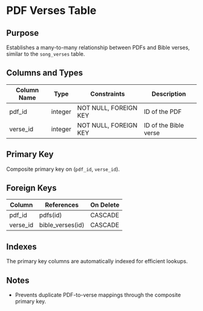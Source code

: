 # PDF Verses Table

## Purpose
Establishes a many-to-many relationship between PDFs and Bible verses, similar to the `song_verses` table.

## Columns and Types

| Column Name | Type | Constraints | Description |
|-------------|------|-------------|-------------|
| pdf_id | integer | NOT NULL, FOREIGN KEY | ID of the PDF |
| verse_id | integer | NOT NULL, FOREIGN KEY | ID of the Bible verse |

## Primary Key
Composite primary key on (`pdf_id`, `verse_id`).

## Foreign Keys

| Column | References | On Delete |
|--------|------------|-----------|
| pdf_id | pdfs(id) | CASCADE |
| verse_id | bible_verses(id) | CASCADE |

## Indexes
The primary key columns are automatically indexed for efficient lookups.

## Notes
- Prevents duplicate PDF-to-verse mappings through the composite primary key.
